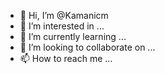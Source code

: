 - 👋 Hi, I’m @Kamanicm
- 👀 I’m interested in ...
- 🌱 I’m currently learning ...
- 💞️ I’m looking to collaborate on ...
- 📫 How to reach me ...

<!---
Kamanicm/Kamanicm is a ✨ special ✨ repository because its `README.md` (this file) appears on your GitHub profile.
You can click the Preview link to take a look at your changes.
--->
